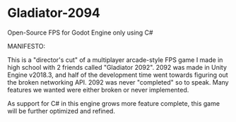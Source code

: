 # Gladiator-2094
Open-Source FPS for Godot Engine only using C#

MANIFESTO:

This is a "director's cut" of a multiplayer arcade-style FPS game I made in high school with 2 friends called "Gladiator 2092".
2092 was made in Unity Engine v2018.3, and half of the development time went towards figuring out the broken networking API.
2092 was never "completed" so to speak. Many features we wanted were either broken or never implemented.

As support for C# in this engine grows more feature complete, this game will be further optimized and refined.

